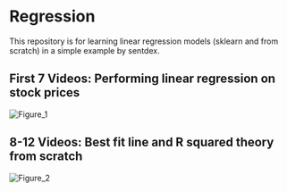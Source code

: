 # Regression
This repository is for learning linear regression models (sklearn and from scratch) in a simple example by sentdex.
## First 7 Videos: Performing linear regression on stock prices
![Figure_1](https://user-images.githubusercontent.com/50601544/57811042-ef63b200-772e-11e9-872c-bd7807651868.png)

## 8-12 Videos: Best fit line and R squared theory from scratch
![Figure_2](https://user-images.githubusercontent.com/50601544/57811164-2afe7c00-772f-11e9-8462-aa2b9c067f6d.png)
